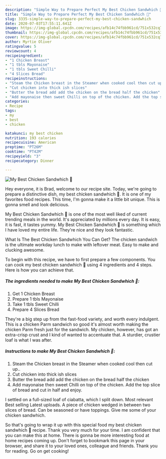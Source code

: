 ```yaml
---
description: "Simple Way to Prepare Perfect My Best Chicken Sandwhich 🥰"
title: "Simple Way to Prepare Perfect My Best Chicken Sandwhich 🥰"
slug: 3335-simple-way-to-prepare-perfect-my-best-chicken-sandwhich
date: 2020-07-03T17:55:11.641Z
image: https://img-global.cpcdn.com/recipes/afb14c74fbb961cd/751x532cq70/my-best-chicken-sandwhich-🥰-recipe-main-photo.jpg
thumbnail: https://img-global.cpcdn.com/recipes/afb14c74fbb961cd/751x532cq70/my-best-chicken-sandwhich-🥰-recipe-main-photo.jpg
cover: https://img-global.cpcdn.com/recipes/afb14c74fbb961cd/751x532cq70/my-best-chicken-sandwhich-🥰-recipe-main-photo.jpg
author: Myrtie Oliver
ratingvalue: 5
reviewcount: 4
recipeingredient:
- "1 Chicken Breast"
- "1 tbls Mayonaise"
- "1 tbls Sweet Chilli"
- "4 Slices Bread"
recipeinstructions:
- "Steam the Chicken breast in the Steamer when cooked cool then cut up.."
- "Cut chicken into thick ish slices"
- "Butter the bread add add the chicken on the bread half the chicken"
- "Add mayonaise then sweet Chilli on top of the chicken. Add the top slice of bread and cut in half and enjoy."
categories:
- Recipe
tags:
- my
- best
- chicken

katakunci: my best chicken 
nutrition: 193 calories
recipecuisine: American
preptime: "PT26M"
cooktime: "PT42M"
recipeyield: "3"
recipecategory: Dinner

---
```



![My Best Chicken Sandwhich 🥰](https://img-global.cpcdn.com/recipes/afb14c74fbb961cd/751x532cq70/my-best-chicken-sandwhich-🥰-recipe-main-photo.jpg)

Hey everyone, it is Brad, welcome to our recipe site. Today, we're going to prepare a distinctive dish, my best chicken sandwhich 🥰. It is one of my favorites food recipes. This time, I'm gonna make it a little bit unique. This is gonna smell and look delicious.

My Best Chicken Sandwhich 🥰 is one of the most well liked of current trending meals in the world. It's appreciated by millions every day. It is easy, it is fast, it tastes yummy. My Best Chicken Sandwhich 🥰 is something which I have loved my entire life. They're nice and they look fantastic.

What Is The Best Chicken Sandwhich You Can Get? The chicken sandwich is the ultimate workday lunch to make with leftover meat. Easy to make and clucking awesome.


To begin with this recipe, we have to first prepare a few components. You can cook my best chicken sandwhich 🥰 using 4 ingredients and 4 steps. Here is how you can achieve that.

<!--inarticleads1-->

##### The ingredients needed to make My Best Chicken Sandwhich 🥰:

1. Get 1 Chicken Breast
1. Prepare 1 tbls Mayonaise
1. Take 1 tbls Sweet Chilli
1. Prepare 4 Slices Bread


They&#39;re a big step up from the fast-food variety, and worth every indulgent. This is a chicken Parm sandwich so good it&#39;s almost worth making the chicken Parm fresh just for the sandwich. My chicken, however, has got an extra-crisp crust and I kind of wanted to accentuate that. A sturdier, crustier loaf is what I was after. 

<!--inarticleads2-->

##### Instructions to make My Best Chicken Sandwhich 🥰:

1. Steam the Chicken breast in the Steamer when cooked cool then cut up..
1. Cut chicken into thick ish slices
1. Butter the bread add add the chicken on the bread half the chicken
1. Add mayonaise then sweet Chilli on top of the chicken. Add the top slice of bread and cut in half and enjoy.


I settled on a full-sized loaf of ciabatta, which I split down. Most relevant Best selling Latest uploads. A piece of chicken wedged in between two slices of bread. Can be seasoned or have toppings. Give me some of your chicken sandwhich. 

So that's going to wrap it up with this special food my best chicken sandwhich 🥰 recipe. Thank you very much for your time. I am confident that you can make this at home. There is gonna be more interesting food at home recipes coming up. Don't forget to bookmark this page in your browser, and share it to your loved ones, colleague and friends. Thank you for reading. Go on get cooking!
